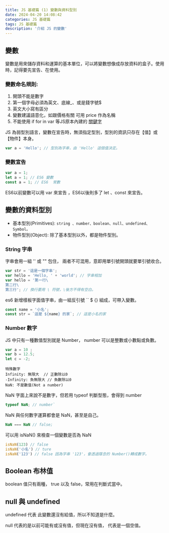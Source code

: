 ```yaml
---
title: JS 基礎篇 (1) 變數與資料型別
date: 2024-04-20 14:08:42
categories: JS 基礎篇
tags: JS 基礎篇
description: '介紹 JS 的變數'
---
```


## 變數

變數是用來儲存資料和運算的基本單位，可以將變數想像成存放資料的盒子。使用時，記得要先宣告、在使用。

### 變數命名規則:
  1. 開頭不能是數字
  2. 第一個字母必須為英文、底線_、或是錢字號$
  3. 英文大小寫有區分
  4. 變數建議語意化，如跟價格有關 可用 price 作為名稱
  5. 不能使用 if for in var 等JS原本內建的 [關鍵字](https://pydoing.blogspot.com/2010/12/javascript-reserved.html)

JS 為弱型別語言，變數在宣告時，無須指定型別，型別的資訊只存在【值】或【物件】本身。

``` js
var a = 'Hello'; // 型別為字串，由 'Hello' 這個值決定。
```

### 變數宣告

``` js
var a = 1; 
let a = 1; // ES6 變數
const a = 1; // ES6  常數
```

ES6以前變數可以用 var 來宣告 ，ES6以後則多了 let 、const 來宣告。

## 變數的資料型別

- 基本型別(Primitives): `string 、number、boolean、null、undefined、Symbol。`
- 物件型別(Object): 除了基本型別以外，都是物件型別。

### String 字串

字串會用一組 '' 或 "" 包住， 兩者不可混用，意即用單引號開頭就要單引號收合。

``` js
var str = '這是一個字串';
var hello = 'Hello, ' + 'world'; // 字串相加
var hello = '第一行\
第二行\
第三行'; // 換行要用 \ 符號，\後方不得有空白。
```

es6 新增樣板字面值字串，由一組反引號 `` $ {} 組成，可帶入變數。

``` js
const name = '小名';
const str = `這是 ${name} 的家`; // 這是小名的家
```

### Number 數字

JS 中只有一種數值型別就是 Number， number 可以是整數或小數點或負數。

``` js
var a = 10 ;
var b = 12.5; 
let c = -2;
```

``` 
特殊數字
Infinity: 無限大  // 正數除以0
-Infinity: 負無限大 // 負數除以0
NaN: 不是數值(Not a number)
```

NaN 字面上來說不是數字，但若用 typeof 判斷型態，會得到 number
``` js
typeof NaN; // number`
```

NaN 與任何數字運算都會是 NaN，甚至是自己。

``` js
NaN === NaN // false;
```

可以用 isNaN() 來檢查一個變數是否為 NaN

``` js
isNaN(123) // false
isNaN('小名') // ture
isNaN('123') // false 因為字串 '123'，會透過隱含的 Number()轉成數字。
```

## Boolean 布林值

boolean 值只有兩種， true 以及 false，常用在判斷式當中。

## null 與 undefined

undefined 代表 此變數還沒有給值，所以不知道是什麼。

null 代表的是以前可能有或沒有值，但現在沒有值， 代表是一個空值。














